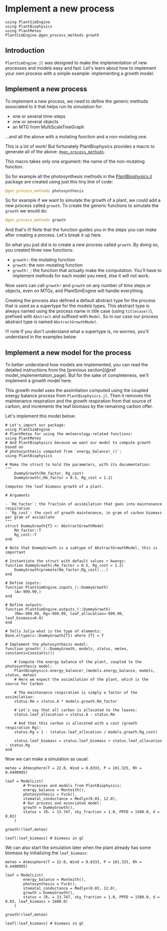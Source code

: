 # Implement a new process

```@setup usepkg
using PlantSimEngine
using PlantBiophysics
using PlantMeteo
PlantSimEngine.@gen_process_methods growth
```

## Introduction

`PlantSimEngine.jl` was designed to make the implementation of new processes and models easy and fast. Let's learn about how to implement your own process with a simple example: implementing a growth model.

## Implement a new process

To implement a new process, we need to define the generic methods associated to it that helps run its simulation for:

- one or several time-steps
- one or several objects
- an MTG from MultiScaleTreeGraph

...and all the above with a mutating function and a non-mutating one.

This is a lot of work! But fortunately PlantBiophysics provides a macro to generate all of the above: [`@gen_process_methods`](@ref).

This macro takes only one argument: the name of the non-mutating function.

So for example all the photosynthesis methods in the [PlantBiophysics.jl](https://github.com/VEZY/PlantBiophysics.jl) package are created using just this tiny line of code:

```julia
@gen_process_methods photosynthesis
```

So for example if we want to simulate the growth of a plant, we could add a new process called `growth`. To create the generic functions to simulate the `growth` we would do:

```julia
@gen_process_methods growth
```

And that's it! Note that the function guides you in the steps you can make after creating a process. Let's break it up here.

So what you just did is to create a new process called `growth`. By doing so, you created three new functions:

- `growth!`: the mutating function
- `growth`: the non-mutating function
- `growth!_`: the function that actually make the computation. You'll have to implement methods for each model you need, else it will not work.

Now users can call `growth!` and `growth` on any number of time steps or objects, even on MTGs, and PlantSimEngine will handle everything.

Creating the process also defined a default abstract type for the process that is used as a supertype for the models types. This abstract type is always named using the process name in title case (using `titlecase()`), prefixed with `Abstract` and suffixed with `Model`. So in our case our process abstract type is named `AbstractGrowthModel`.

!!! note
    If you don't understand what a supertype is, no worries, you'll understand in the examples below

## Implement a new model for the process

To better understand how models are implemented, you can read the detailed instructions from the [previous section](@ref model_implementation_page). But for the sake of completeness, we'll implement a growth model here.

This growth model uses the assimilation computed using the coupled energy balance process from `PlantBiophysics.jl`. Then it removes the maintenance respiration and the growth respiration from that source of carbon, and increments the leaf biomass by the remaining carbon offer.

Let's implement this model below:

```@example usepkg
# Let's import our package:
using PlantSimEngine
# PlantMeteo for using the meteorology-related functions:
using PlantMeteo
# And PlantBiophysics because we want our model to compute growth based on 
# photosynthesis computed from `energy_balance!_()`:
using PlantBiophysics

# Make the struct to hold the parameters, with its documentation:
"""
    DummyGrowth(Rm_factor, Rg_cost)
    DummyGrowth(;Rm_factor = 0.5, Rg_cost = 1.2)

Computes the leaf biomass growth of a plant.

# Arguments

- `Rm_factor`: the fraction of assimilation that goes into maintenance respiration
- `Rg_cost`: the cost of growth maintenance, in gram of carbon biomass per gram of assimilate
"""
struct DummyGrowth{T} <: AbstractGrowthModel
    Rm_factor::T
    Rg_cost::T
end

# Note that DummyGrowth is a subtype of AbstractGrowthModel, this is important

# Instantiate the struct with default values + kwargs:
function DummyGrowth(;Rm_factor = 0.5, Rg_cost = 1.2)
    DummyGrowth(promote(Rm_factor,Rg_cost)...)
end

# Define inputs:
function PlantSimEngine.inputs_(::DummyGrowth)
    (A=-999.99,)
end

# Define outputs:
function PlantSimEngine.outputs_(::DummyGrowth)
    (Rm=-999.99, Rg=-999.99, leaf_allocation=-999.99, leaf_biomass=0.0)
end

# Tells Julia what is the type of elements:
Base.eltype(x::DummyGrowth{T}) where {T} = T

# Implement the photosynthesis model:
function growth!_(::DummyGrowth, models, status, meteo, constants=Constants())

    # Compute the energy balance of the plant, coupled to the photosynthesis model:
    PlantBiophysics.energy_balance!_(models.energy_balance, models, status, meteo)
    # Here we expect the assimilation of the plant, which is the source for Carbon

    # The maintenance respiration is simply a factor of the assimilation:
    status.Rm = status.A * models.growth.Rm_factor

    # Let's say that all carbon is allocated to the leaves:
    status.leaf_allocation = status.A - status.Rm

    # And that this carbon is allocated with a cost (growth respiration Rg):
    status.Rg = 1 - (status.leaf_allocation / models.growth.Rg_cost)

    status.leaf_biomass = status.leaf_biomass + status.leaf_allocation - status.Rg
end
```

Now we can make a simulation as usual:

```@example usepkg
meteo = Atmosphere(T = 22.0, Wind = 0.8333, P = 101.325, Rh = 0.4490995)

leaf = ModelList(
        # Processes and models from PlantBiophysics:
        energy_balance = Monteith(),
        photosynthesis = Fvcb(),
        stomatal_conductance = Medlyn(0.03, 12.0),
        # Our process and associated model:
        growth = DummyGrowth(),
        status = (Rₛ = 13.747, sky_fraction = 1.0, PPFD = 1500.0, d = 0.03)
    )

growth!(leaf,meteo)

leaf[:leaf_biomass] # biomass in gC
```

We can also start the simulation later when the plant already has some biomass by initializing the `leaf_biomass`:

```@example usepkg
meteo = Atmosphere(T = 22.0, Wind = 0.8333, P = 101.325, Rh = 0.4490995)

leaf = ModelList(
        energy_balance = Monteith(),
        photosynthesis = Fvcb(),
        stomatal_conductance = Medlyn(0.03, 12.0),
        growth = DummyGrowth(),
        status = (Rₛ = 13.747, sky_fraction = 1.0, PPFD = 1500.0, d = 0.03, leaf_biomass = 2400.0)
    )

growth!(leaf,meteo)

leaf[:leaf_biomass] # biomass in gC
```
